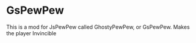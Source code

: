 # GsPewPew
This is a mod for JsPewPew called GhostyPewPew, or GsPewPew. 
Makes the player Invincible
